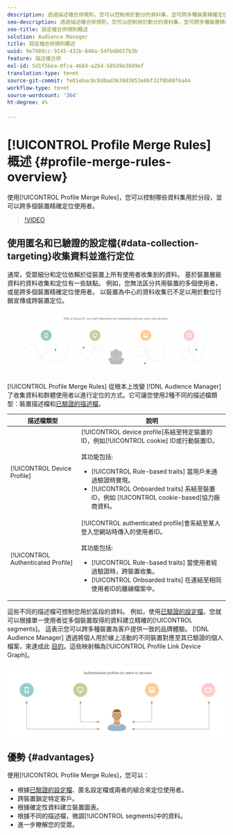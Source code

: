 ```yaml
---
description: 透過描述檔合併規則，您可以控制用於劃分的資料集，並可跨多種裝置精確定位人員。
seo-description: 透過描述檔合併規則，您可以控制用於劃分的資料集，並可跨多種裝置精確定位人員。
seo-title: 設定檔合併規則概述
solution: Audience Manager
title: 設定檔合併規則概述
uuid: 9e7988cc-9145-432b-840a-54fbd8657b3b
feature: 描述檔合併
exl-id: 5d1f5bea-0fca-4684-a2b4-585d9e38d9ef
translation-type: tm+mt
source-git-commit: fe01ebac8c0d0ad3630d3853e0bf32f0b00f6a44
workflow-type: tm+mt
source-wordcount: '364'
ht-degree: 4%

---
```


# [!UICONTROL Profile Merge Rules] 概述 {#profile-merge-rules-overview}

使用[!UICONTROL Profile Merge Rules]，您可以控制哪些資料集用於分段，並可以跨多個裝置精確定位使用者。

>[!VIDEO](https://video.tv.adobe.com/v/28974)

## 使用匿名和已驗證的設定檔{#data-collection-targeting}收集資料並進行定位

通常，受眾細分和定位依賴於從裝置上所有使用者收集到的資料。 基於裝置層級資料的資料收集和定位有一些缺點。 例如，您無法區分共用裝置的多個使用者，或是跨多個裝置精確定位使用者。 以裝置為中心的資料收集已不足以用於數位行銷宣傳或跨裝置定位。

![](assets/unauthenticated2.png)

[!UICONTROL Profile Merge Rules] 從根本上改變 [!DNL Audience Manager] 了收集資料和群體使用者以進行定位的方式。它可讓您使用2種不同的描述檔類型：裝置描述檔和[已驗證的描述檔](../../reference/visitor-authentication-states.md)。

| 描述檔類型 | 說明 |
|---|---|
| [!UICONTROL Device Profile] | [!UICONTROL device profile]系結至特定裝置的ID，例如[!UICONTROL cookie] ID或行動裝置ID。<br><br> 其功能包括:<ul><li>[!UICONTROL Rule-based traits] 當用戶未通過驗證時實現。</li><li>[!UICONTROL Onboarded traits] 系結至裝置ID，例如 [!UICONTROL cookie-based]協力廠商資料。</li></ul> |
| [!UICONTROL Authenticated Profile] | [!UICONTROL authenticated profile]會系結至某人登入您網站時傳入的使用者ID。<br><br>其功能包括:<ul><li>[!UICONTROL Rule-based traits] 當使用者經過驗證時，跨裝置收集。</li><li>[!UICONTROL Onboarded traits] 在連結至相同使用者ID的離線檔案中。</li></ul> |

這些不同的描述檔可控制您用於區段的資料。 例如，使用[已驗證的設定檔](../../reference/visitor-authentication-states.md)，您就可以根據單一使用者從多個裝置取得的資料建立精確的[!UICONTROL segments]。 這表示您可以跨多種裝置為客戶提供一致的品牌體驗。 [!DNL Audience Manager] 透過將個人用於線上活動的不同裝置對應至其已驗證的個人檔案，來達成此 [目的](../../reference/visitor-authentication-states.md)。這些映射稱為[!UICONTROL Profile Link Device Graph]。

![](assets/authenticated2.png)

## 優勢 {#advantages}

使用[!UICONTROL Profile Merge Rules]，您可以：

* 根據[已驗證的設定檔](../../reference/visitor-authentication-states.md)、匿名設定檔或兩者的組合來定位使用者。
* 跨裝置鎖定特定客戶。
* 根據確定性資料建立裝置圖表。
* 根據不同的描述檔，微調[!UICONTROL segments]中的資料。
* 進一步瞭解您的受眾。
